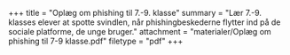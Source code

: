 +++
title = "Oplæg om phishing til 7.-9. klasse"
summary = "Lær 7.-9. klasses elever at spotte svindlen, når phishingbeskederne flytter ind på de sociale platforme, de unge bruger."
attachment = "materialer/Oplæg om phishing til 7-9 klasse.pdf"
filetype = "pdf"
+++
